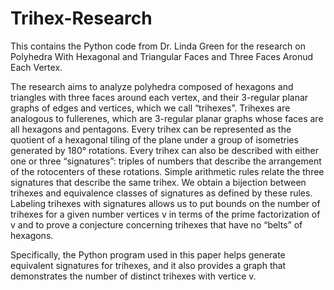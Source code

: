 # Trihex-Research

This contains the Python code from Dr. Linda Green for the research on Polyhedra With Hexagonal and Triangular Faces and Three Faces Aronud Each Vertex.

The research aims to analyze polyhedra composed of hexagons and triangles with three faces around each vertex, and their 3-regular planar graphs of edges and vertices, which we call “trihexes”. Trihexes are analogous to fullerenes, which are 3-regular planar graphs whose faces are all hexagons and pentagons. Every trihex can be represented as the quotient of a hexagonal tiling of the plane under a group of isometries generated by 180&deg; rotations. Every trihex can also be described with either one or three “signatures”: triples of numbers that describe the arrangement of the rotocenters of these rotations. Simple arithmetic rules relate the three signatures that describe the same trihex. We obtain a bijection between trihexes and equivalence classes of signatures as defined by these rules. Labeling trihexes with signatures allows us to put bounds on the number of trihexes for a given number vertices v in terms of the prime factorization of v and to prove a conjecture concerning trihexes that have no “belts” of hexagons.

Specifically, the Python program used in this paper helps generate equivalent signatures for trihexes, and it also provides a graph that demonstrates the number of distinct trihexes with vertice v.
